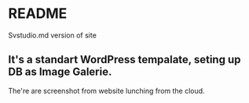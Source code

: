 # README #

Svstudio.md version of site

<H2> It's a standart WordPress tempalate, seting up DB as Image Galerie. </H2> 
The're are screenshot from website lunching from the cloud.
<img src="">
